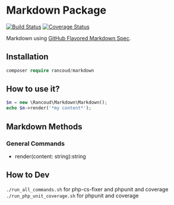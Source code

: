# Markdown Package

[![Build Status](https://travis-ci.org/rancoud/Markdown.svg?branch=master)](https://travis-ci.org/rancoud/Markdown) [![Coverage Status](https://coveralls.io/repos/github/rancoud/Markdown/badge.svg?branch=master)](https://coveralls.io/github/rancoud/Markdown?branch=master)

Markdown using [GitHub Flavored Markdown Spec](https://github.github.com/gfm/#what-is-github-flavored-markdown-).  

## Installation
```php
composer require rancoud/markdown
```

## How to use it?
```php
$m = new \Rancoud\Markdown\Markdown();
echo $m->render('*my content*');
```

## Markdown Methods
### General Commands  
* render(content: string):string  

## How to Dev
`./run_all_commands.sh` for php-cs-fixer and phpunit and coverage  
`./run_php_unit_coverage.sh` for phpunit and coverage  